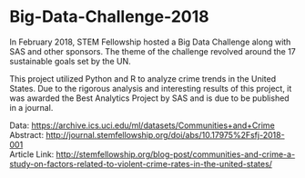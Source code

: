 # Big-Data-Challenge-2018
In February 2018, STEM Fellowship hosted a Big Data Challenge along with SAS and other sponsors. The theme of the challenge revolved around the 17 sustainable goals set by the UN.

This project utilized Python and R to analyze crime trends in the United States. Due to the rigorous analysis and interesting results of this project, it was awarded the Best Analytics Project by SAS and is due to be published in a journal.

Data: https://archive.ics.uci.edu/ml/datasets/Communities+and+Crime  
Abstract: http://journal.stemfellowship.org/doi/abs/10.17975%2Fsfj-2018-001  
Article Link: http://stemfellowship.org/blog-post/communities-and-crime-a-study-on-factors-related-to-violent-crime-rates-in-the-united-states/  
